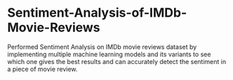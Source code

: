 # Sentiment-Analysis-of-IMDb-Movie-Reviews
Performed Sentiment Analysis on IMDb movie reviews dataset by implementing multiple machine learning models and its variants to see which one gives the
best results and can accurately detect the sentiment in a piece of movie review.
